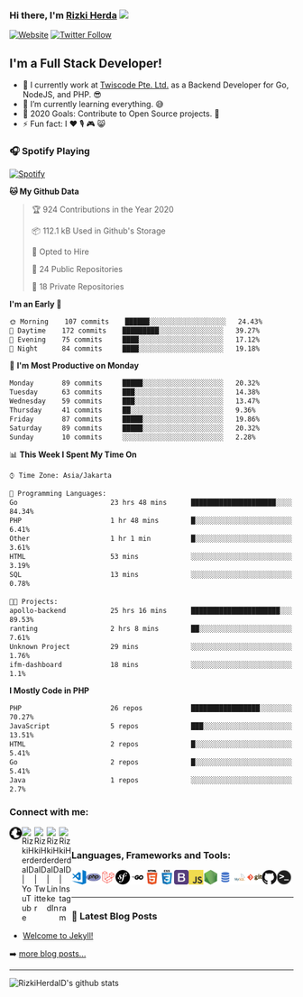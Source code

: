 ### Hi there, I'm [Rizki Herda][website] <img src="https://media.giphy.com/media/hvRJCLFzcasrR4ia7z/giphy.gif" width="25px">
[![Website](https://img.shields.io/website?label=RizkiHerdaID&style=for-the-badge&url=https%3A%2F%2Frizkiherdaid.github.io)](https://rizkiherdaid.github.io/)
[![Twitter Follow](https://img.shields.io/twitter/follow/RizkiHerdaID?color=1DA1F2&logo=twitter&style=for-the-badge)](https://twitter.com/intent/follow?original_referer=https%3A%2F%2Fgithub.com%2FRizkiHerdaID&screen_name=RizkiHerdaID)


## I'm a Full Stack Developer!

- 🔭 I currently work at [Twiscode Pte. Ltd.][twiscode] as a Backend Developer for Go, NodeJS, and PHP. 😎
- 🌱 I’m currently learning everything. 😅
- 🥅 2020 Goals: Contribute to Open Source projects. 🤩
- ⚡ Fun fact: I ❤ 🎙 🎮 😸

### 🎧 Spotify Playing
[![Spotify](https://spotify-now-playing-rizkiherdaid.vercel.app/api/spotify-playing)](https://open.spotify.com/user/ps3spo8ojmpnslkqhyko8b79g)

<!--START_SECTION:waka-->
**🐱 My Github Data** 

> 🏆 924 Contributions in the Year 2020
 > 
> 📦 112.1 kB Used in Github's Storage 
 > 
> 💼 Opted to Hire
 > 
> 📜 24 Public Repositories
 > 
> 🔑 18 Private Repositories 

**I'm an Early 🐤** 

```text
🌞 Morning    107 commits    ██████░░░░░░░░░░░░░░░░░░░   24.43% 
🌆 Daytime    172 commits    █████████░░░░░░░░░░░░░░░░   39.27% 
🌃 Evening    75 commits     ████░░░░░░░░░░░░░░░░░░░░░   17.12% 
🌙 Night      84 commits     ████░░░░░░░░░░░░░░░░░░░░░   19.18%

```
📅 **I'm Most Productive on Monday** 

```text
Monday       89 commits     █████░░░░░░░░░░░░░░░░░░░░   20.32% 
Tuesday      63 commits     ███░░░░░░░░░░░░░░░░░░░░░░   14.38% 
Wednesday    59 commits     ███░░░░░░░░░░░░░░░░░░░░░░   13.47% 
Thursday     41 commits     ██░░░░░░░░░░░░░░░░░░░░░░░   9.36% 
Friday       87 commits     █████░░░░░░░░░░░░░░░░░░░░   19.86% 
Saturday     89 commits     █████░░░░░░░░░░░░░░░░░░░░   20.32% 
Sunday       10 commits     ░░░░░░░░░░░░░░░░░░░░░░░░░   2.28%

```


📊 **This Week I Spent My Time On** 

```text
⌚︎ Time Zone: Asia/Jakarta

💬 Programming Languages: 
Go                       23 hrs 48 mins      █████████████████████░░░░   84.34% 
PHP                      1 hr 48 mins        █░░░░░░░░░░░░░░░░░░░░░░░░   6.41% 
Other                    1 hr 1 min          █░░░░░░░░░░░░░░░░░░░░░░░░   3.61% 
HTML                     53 mins             ░░░░░░░░░░░░░░░░░░░░░░░░░   3.19% 
SQL                      13 mins             ░░░░░░░░░░░░░░░░░░░░░░░░░   0.78%

🐱‍💻 Projects: 
apollo-backend           25 hrs 16 mins      ██████████████████████░░░   89.53% 
ranting                  2 hrs 8 mins        ██░░░░░░░░░░░░░░░░░░░░░░░   7.61% 
Unknown Project          29 mins             ░░░░░░░░░░░░░░░░░░░░░░░░░   1.76% 
ifm-dashboard            18 mins             ░░░░░░░░░░░░░░░░░░░░░░░░░   1.1%

```

**I Mostly Code in PHP** 

```text
PHP                      26 repos            █████████████████░░░░░░░░   70.27% 
JavaScript               5 repos             ███░░░░░░░░░░░░░░░░░░░░░░   13.51% 
HTML                     2 repos             █░░░░░░░░░░░░░░░░░░░░░░░░   5.41% 
Go                       2 repos             █░░░░░░░░░░░░░░░░░░░░░░░░   5.41% 
Java                     1 repos             ░░░░░░░░░░░░░░░░░░░░░░░░░   2.7%

```



<!--END_SECTION:waka-->

### Connect with me:

[<img align="left" alt="RizkiHerdaID" width="22px" src="https://raw.githubusercontent.com/iconic/open-iconic/master/svg/globe.svg" />][website]
[<img align="left" alt="RizkiHerdaID | YouTube" width="22px" src="https://cdn.jsdelivr.net/npm/simple-icons@v3/icons/youtube.svg" />][youtube]
[<img align="left" alt="RizkiHerdaID | Twitter" width="22px" src="https://cdn.jsdelivr.net/npm/simple-icons@v3/icons/twitter.svg" />][twitter]
[<img align="left" alt="RizkiHerdaID | LinkedIn" width="22px" src="https://cdn.jsdelivr.net/npm/simple-icons@v3/icons/linkedin.svg" />][linkedin]
[<img align="left" alt="RizkiHerdaID | Instagram" width="22px" src="https://cdn.jsdelivr.net/npm/simple-icons@v3/icons/instagram.svg" />][instagram]

<br />

### Languages, Frameworks and Tools:

[<img align="left" alt="Visual Studio Code" width="26px" src="https://raw.githubusercontent.com/github/explore/80688e429a7d4ef2fca1e82350fe8e3517d3494d/topics/visual-studio-code/visual-studio-code.png" />][website]
[<img align="left" alt="PHP" width="26px" src="https://raw.githubusercontent.com/github/explore/80688e429a7d4ef2fca1e82350fe8e3517d3494d/topics/php/php.png" />][website]
[<img align="left" alt="Laravel" width="26px" src="https://raw.githubusercontent.com/github/explore/80688e429a7d4ef2fca1e82350fe8e3517d3494d/topics/laravel/laravel.png" />][website]
[<img align="left" alt="Symfony" width="26px" src="https://raw.githubusercontent.com/github/explore/80688e429a7d4ef2fca1e82350fe8e3517d3494d/topics/symfony/symfony.png" />][website]
[<img align="left" alt="Go" width="26px" src="https://raw.githubusercontent.com/github/explore/80688e429a7d4ef2fca1e82350fe8e3517d3494d/topics/go/go.png" />][website]
[<img align="left" alt="HTML5" width="26px" src="https://raw.githubusercontent.com/github/explore/80688e429a7d4ef2fca1e82350fe8e3517d3494d/topics/html/html.png" />][website]
[<img align="left" alt="CSS3" width="26px" src="https://raw.githubusercontent.com/github/explore/80688e429a7d4ef2fca1e82350fe8e3517d3494d/topics/css/css.png" />][website]
[<img align="left" alt="Boostrap" width="26px" src="https://raw.githubusercontent.com/github/explore/80688e429a7d4ef2fca1e82350fe8e3517d3494d/topics/bootstrap/bootstrap.png" />][website]
[<img align="left" alt="JavaScript" width="26px" src="https://raw.githubusercontent.com/github/explore/80688e429a7d4ef2fca1e82350fe8e3517d3494d/topics/javascript/javascript.png" />][website]
[<img align="left" alt="Node.js" width="26px" src="https://raw.githubusercontent.com/github/explore/80688e429a7d4ef2fca1e82350fe8e3517d3494d/topics/nodejs/nodejs.png" />][website]
[<img align="left" alt="SQL" width="26px" src="https://raw.githubusercontent.com/github/explore/80688e429a7d4ef2fca1e82350fe8e3517d3494d/topics/sql/sql.png" />][website]
[<img align="left" alt="MySQL" width="26px" src="https://raw.githubusercontent.com/github/explore/80688e429a7d4ef2fca1e82350fe8e3517d3494d/topics/mysql/mysql.png" />][website]
[<img align="left" alt="Git" width="26px" src="https://raw.githubusercontent.com/github/explore/80688e429a7d4ef2fca1e82350fe8e3517d3494d/topics/git/git.png" />][website]
[<img align="left" alt="GitHub" width="26px" src="https://raw.githubusercontent.com/github/explore/78df643247d429f6cc873026c0622819ad797942/topics/github/github.png" />][website]
[<img align="left" alt="HTML5" width="26px" src="https://raw.githubusercontent.com/github/explore/80688e429a7d4ef2fca1e82350fe8e3517d3494d/topics/terminal/terminal.png" />][website]

<br />
<br />

---

### 📕 Latest Blog Posts

<!-- BLOG-POST-LIST:START -->
- [Welcome to Jekyll!](https://rizkiherdaid.github.io/jekyll/update/2020/08/14/welcome-to-jekyll.html)
<!-- BLOG-POST-LIST:END -->

➡️ [more blog posts...](https://rizkiherdaid.github.io)

---

![RizkiHerdaID's github stats](https://github-readme-stats.rizkiherdaid.vercel.app/api?username=RizkiHerdaID&count_private=true&show_icons=true)

[website]: https://rizkiherdaid.github.io
[twiscode]: https://twiscode.com
[twitter]: https://twitter.com/RizkiHerdaID
[youtube]: https://www.youtube.com/channel/UCUCmGb5NJcm3xWB4xDliZ_Q
[instagram]: https://instagram.com/RizkiHerdaID
[linkedin]: https://linkedin.com/in/RizkiHerdaID
